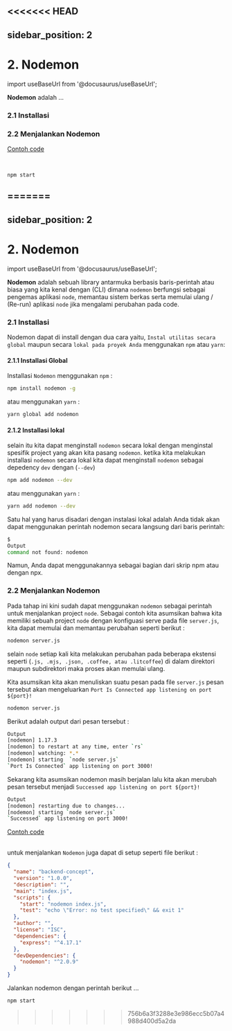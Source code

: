 <<<<<<< HEAD
---
sidebar_position: 2
---

# 2. Nodemon

import useBaseUrl from '@docusaurus/useBaseUrl';

**Nodemon** adalah ...

### 2.1 Installasi

### 2.2 Menjalankan Nodemon

<a class="btn-example-code" href="https://github.com/demo-dumbways/ebook-code-results-stage-2-backend/blob/2-expressjs-fundamental/package.json">
Contoh code
</a>

<br />
<br />

```json title=package.json

```

```
npm start
```
=======
---
sidebar_position: 2
---

# 2. Nodemon

import useBaseUrl from '@docusaurus/useBaseUrl';

**Nodemon** adalah sebuah library antarmuka berbasis baris-perintah atau biasa yang kita kenal dengan (CLI) dimana `nodemon` berfungsi sebagai pengemas aplikasi `node`, memantau sistem berkas serta memulai ulang / (Re-run) aplikasi `node` jika mengalami perubahan pada code.

### 2.1 Installasi

Nodemon dapat di install dengan dua cara yaitu, `Instal utilitas secara global` maupun secara `lokal pada proyek Anda` menggunakan `npm` atau `yarn`:

#### 2.1.1 Installasi Global

Installasi `Nodemon` menggunakan `npm` :

```bash
npm install nodemon -g
```

atau menggunakan `yarn` :

```bash
yarn global add nodemon
```

#### 2.1.2 Installasi lokal

selain itu kita dapat menginstall `nodemon` secara lokal dengan menginstal spesifik project yang akan kita pasang `nodemon`. ketika kita melakukan installasi `nodemon` secara lokal kita dapat menginstall `nodemon` sebagai depedency `dev` dengan (`--dev`)

```bash
npm add nodemon --dev
```

atau menggunakan `yarn` :

```bash
yarn add nodemon --dev
```

Satu hal yang harus disadari dengan instalasi lokal adalah Anda tidak akan dapat menggunakan perintah nodemon secara langsung dari baris perintah:

```bash
$
Output
command not found: nodemon
```

Namun, Anda dapat menggunakannya sebagai bagian dari skrip npm atau dengan npx.

### 2.2 Menjalankan Nodemon

Pada tahap ini kini sudah dapat menggunakan `nodemon` sebagai perintah untuk menjalankan project `node`. Sebagai contoh kita asumsikan bahwa kita memiliki sebuah project `node` dengan konfiguasi serve pada file `server.js`, kita dapat memulai dan memantau perubahan seperti berikut :

```bash
nodemon server.js
```

selain `node` setiap kali kita melakukan perubahan pada beberapa ekstensi seperti (`.js, .mjs, .json, .coffee, atau .litcoffee`) di dalam direktori maupun subdirektori maka proses akan memulai ulang.

Kita asumsikan kita akan menuliskan suatu pesan pada file `server.js` pesan tersebut akan mengeluarkan `Port Is Connected app listening on port ${port}!`

```bash
nodemon server.js
```

Berikut adalah output dari pesan tersebut :

```bash
Output
[nodemon] 1.17.3
[nodemon] to restart at any time, enter `rs`
[nodemon] watching: *.*
[nodemon] starting  `node server.js`
`Port Is Connected` app listening on port 3000!
```

Sekarang kita asumsikan nodemon masih berjalan lalu kita akan merubah pesan tersebut menjadi `Successed app listening on port ${port}!`

```bash
Output
[nodemon] restarting due to changes...
[nodemon] starting `node server.js`
`Successed` app listening on port 3000!
```

<a class="btn-example-code" href="https://github.com/demo-dumbways/ebook-code-results-stage-2-backend/blob/2-expressjs-fundamental/package.json">
Contoh code
</a>

<br />
<br />

untuk menjalankan `Nodemon` juga dapat di setup seperti file berikut :

```json {7} title=package.json
{
  "name": "backend-concept",
  "version": "1.0.0",
  "description": "",
  "main": "index.js",
  "scripts": {
    "start": "nodemon index.js",
    "test": "echo \"Error: no test specified\" && exit 1"
  },
  "author": "",
  "license": "ISC",
  "dependencies": {
    "express": "^4.17.1"
  },
  "devDependencies": {
    "nodemon": "^2.0.9"
  }
}
```

Jalankan nodemon dengan perintah berikut ...

```
npm start
```
>>>>>>> 756b6a3f3288e3e986ecc5b07a4988d400d5a2da
